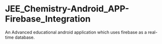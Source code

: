 # JEE_Chemistry-Android_APP-Firebase_Integration
An Advanced educational android application which uses firebase as a real-time database.
